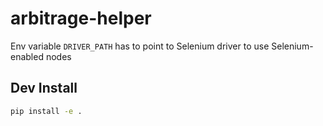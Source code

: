 # arbitrage-helper

Env variable ```DRIVER_PATH``` has to point to Selenium driver to use Selenium-enabled nodes

## Dev Install

```bash
pip install -e .
```